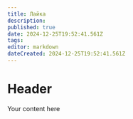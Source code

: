 ```yaml
---
title: Лайка
description: 
published: true
date: 2024-12-25T19:52:41.561Z
tags: 
editor: markdown
dateCreated: 2024-12-25T19:52:41.561Z
---
```


# Header
Your content here